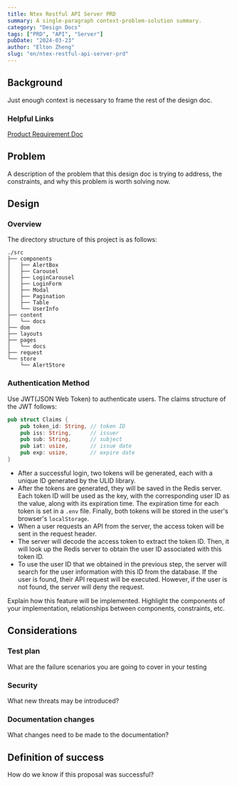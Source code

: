 ```yaml
---
title: Ntex Restful API Server PRD
summary: A single-paragraph context-problem-solution summary.
category: "Design Docs"
tags: ["PRD", "API", "Server"]
pubDate: "2024-03-23"
author: "Elton Zheng"
slug: "en/ntex-restful-api-server-prd"
---
```


## Background

Just enough context is necessary to frame the rest of the design doc.

### Helpful Links

[Product Requirement Doc](https://app.eraser.io/workspace/AqrJVBV1PWelnSFIaauJ)

## Problem

A description of the problem that this design doc is trying to address, the constraints, and why this problem is worth solving now.

## Design

### Overview

The directory structure of this project is as follows:

```plaintext
./src
├── components
│   ├── AlertBox
│   ├── Carousel
│   ├── LoginCarousel
│   ├── LoginForm
│   ├── Modal
│   ├── Pagination
│   ├── Table
│   └── UserInfo
├── content
│   └── docs
├── dom
├── layouts
├── pages
│   └── docs
├── request
└── store
    └── AlertStore
```

### Authentication Method

Use JWT(JSON Web Token) to authenticate users. The claims structure of the JWT follows:

```rust
pub struct Claims {
    pub token_id: String, // token ID
    pub iss: String,      // issuer
    pub sub: String,      // subject
    pub iat: usize,       // issue date
    pub exp: usize,       // expire date
}
```

- After a successful login, two tokens will be generated, each with a unique ID generated by the ULID library.
- After the tokens are generated, they will be saved in the Redis server. Each token ID will be used as the key, with the corresponding user ID as the value, along with its expiration time. The expiration time for each token is set in a `.env` file. Finally, both tokens will be stored in the user's browser's `localStorage`.
- When a user requests an API from the server, the access token will be sent in the request header.
- The server will decode the access token to extract the token ID. Then, it will look up the Redis server to obtain the user ID associated with this token ID.
- To use the user ID that we obtained in the previous step, the server will search for the user information with this ID from the database. If the user is found, their API request will be executed. However, if the user is not found, the server will deny the request.
  
Explain how this feature will be implemented. Highlight the components of your implementation, relationships between components, constraints, etc.

## Considerations

### Test plan

What are the failure scenarios you are going to cover in your testing

### Security

What new threats may be introduced?

### Documentation changes

What changes need to be made to the documentation?

## Definition of success

How do we know if this proposal was successful?
